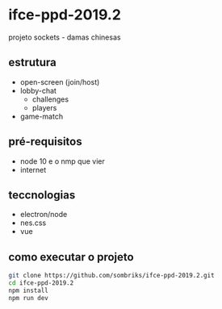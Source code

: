 # ifce-ppd-2019.2

projeto sockets - damas chinesas

## estrutura

- open-screen (join/host)
- lobby-chat
  - challenges
  - players
- game-match

## pré-requisitos

- node 10 e o nmp que vier
- internet

## teccnologias

- electron/node
- nes.css
- vue

## como executar o projeto

```bash
git clone https://github.com/sombriks/ifce-ppd-2019.2.git
cd ifce-ppd-2019.2
npm install
npm run dev
```
